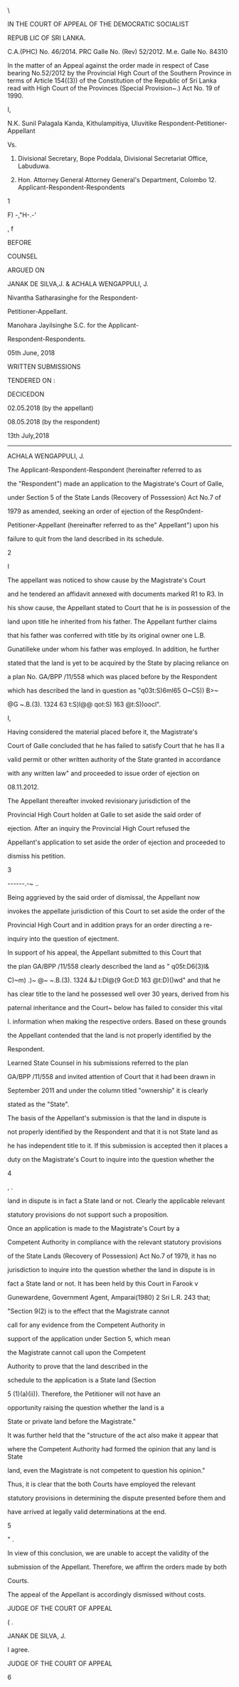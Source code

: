 \

IN THE COURT OF APPEAL OF THE DEMOCRATIC SOCIALIST

REPUB LIC OF SRI LANKA.

C.A.(PHC) No. 46/2014. PRC Galle No. (Rev) 52/2012. M.e. Galle No. 84310

In the matter of an Appeal against the order made in respect of Case bearing No.52/2012 by the Provincial High Court of the Southern Province in terms of Article 154((3)) of the Constitution of the Republic of Sri Lanka read with High Court of the Provinces (Special Provision~.) Act No. 19 of 1990.

I,

N.K. Sunil Palagala Kanda, Kithulampitiya, Uluvitike Respondent-Petitioner-Appellant

Vs.

1. Divisional Secretary, Bope Poddala, Divisional Secretariat Office, Labuduwa.

2. Hon. Attorney General Attorney General's Department, Colombo 12. Applicant-Respondent-Respondents

1

F) -,"H-.-'

, f

BEFORE

COUNSEL

ARGUED ON

JANAK DE SILVA,J. & ACHALA WENGAPPULI, J.

Nivantha Satharasinghe for the Respondent-

Petitioner-Appellant.

Manohara Jayilsinghe S.C. for the Applicant-

Respondent-Respondents.

05th June, 2018

WRITTEN SUBMISSIONS

TENDERED ON :

DECICEDON

02.05.2018 (by the appellant)

08.05.2018 (by the respondent)

13th July,2018

*************

ACHALA WENGAPPULI, J.

The Applicant-Respondent-Respondent (hereinafter referred to as

the "Respondent") made an application to the Magistrate's Court of Galle,

under Section 5 of the State Lands (Recovery of Possession) Act No.7 of

1979 as amended, seeking an order of ejection of the Resp0ndent-

Petitioner-Appellant (hereinafter referred to as the" Appellant") upon his

failure to quit from the land described in its schedule.

2

I

The appellant was noticed to show cause by the Magistrate's Court

and he tendered an affidavit annexed with documents marked R1 to R3. In

his show cause, the Appellant stated to Court that he is in possession of the

land upon title he inherited from his father. The Appellant further claims

that his father was conferred with title by its original owner one L.B.

Gunatilleke under whom his father was employed. In addition, he further

stated that the land is yet to be acquired by the State by placing reliance on

a plan No. GA/BPP /11/558 which was placed before by the Respondent

which has described the land in question as "q03t:S)6ml65 O~C5)) B>~

@G ~.B.(3). 1324 63 t:S)l@@ qot:S) 163 @t:S))oocl".

I,

Having considered the material placed before it, the Magistrate's

Court of Galle concluded that he has failed to satisfy Court that he has II a

valid permit or other written authority of the State granted in accordance

with any written law" and proceeded to issue order of ejection on

08.11.2012.

The Appellant thereafter invoked revisionary jurisdiction of the

Provincial High Court holden at Galle to set aside the said order of

ejection. After an inquiry the Provincial High Court refused the

Appellant's application to set aside the order of ejection and proceeded to

dismiss his petition.

3

------.-~ ..

Being aggrieved by the said order of dismissal, the Appellant now

invokes the appellate jurisdiction of this Court to set aside the order of the

Provincial High Court and in addition prays for an order directing a re-

inquiry into the question of ejectment.

In support of his appeal, the Appellant submitted to this Court that

the plan GA/BPP /11/558 clearly described the land as " q05t:D6(3)l&

C)~m) .)~ @~ ~.B.(3). 1324 &J t:Dl@(9 Got:D 163 @t:D)()wd" and that he

has clear title to the land he possessed well over 30 years, derived from his

paternal inheritance and the Court~ below has failed to consider this vital

I. information when making the respective orders. Based on these grounds

the Appellant contended that the land is not properly identified by the

Respondent.

Learned State Counsel in his submissions referred to the plan

GA/BPP /11/558 and invited attention of Court that it had been drawn in

September 2011 and under the column titled "ownership" it is clearly

stated as the "State".

The basis of the Appellant's submission is that the land in dispute is

not properly identified by the Respondent and that it is not State land as

he has independent title to it. If this submission is accepted then it places a

duty on the Magistrate's Court to inquire into the question whether the

4

, .

land in dispute is in fact a State land or not. Clearly the applicable relevant

statutory provisions do not support such a proposition.

Once an application is made to the Magistrate's Court by a

Competent Authority in compliance with the relevant statutory provisions

of the State Lands (Recovery of Possession) Act No.7 of 1979, it has no

jurisdiction to inquire into the question whether the land in dispute is in

fact a State land or not. It has been held by this Court in Farook v

Gunewardene, Government Agent, Amparai(1980) 2 Sri L.R. 243 that;

"Section 9(2) is to the effect that the Magistrate cannot

call for any evidence from the Competent Authority in

support of the application under Section 5, which mean

the Magistrate cannot call upon the Competent

Authority to prove that the land described in the

schedule to the application is a State land (Section

5 (1)(a)(ii)). Therefore, the Petitioner will not have an

opportunity raising the question whether the land is a

State or private land before the Magistrate."

It was further held that the "structure of the act also make it appear that

where the Competent Authority had formed the opinion that any land is State

land, even the Magistrate is not competent to question his opinion."

Thus, it is clear that the both Courts have employed the relevant

statutory provisions in determining the dispute presented before them and

have arrived at legally valid determinations at the end.

5

" .

In view of this conclusion, we are unable to accept the validity of the

submission of the Appellant. Therefore, we affirm the orders made by both

Courts.

The appeal of the Appellant is accordingly dismissed without costs.

JUDGE OF THE COURT OF APPEAL

( .

JANAK DE SILVA, J.

I agree.

JUDGE OF THE COURT OF APPEAL

6